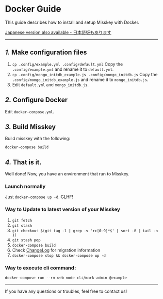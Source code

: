 Docker Guide
================================================================

This guide describes how to install and setup Misskey with Docker.

[Japanese version also available - 日本語版もあります](./docker.ja.md)

----------------------------------------------------------------

*1.* Make configuration files
----------------------------------------------------------------
1. `cp .config/example.yml .config/default.yml` Copy the `.config/example.yml` and rename it to `default.yml`.
2. `cp .config/mongo_initdb_example.js .config/mongo_initdb.js` Copy the `.config/mongo_initdb_example.js` and rename it to `mongo_initdb.js`.
2. Edit `default.yml` and `mongo_initdb.js`.

*2.* Configure Docker
----------------------------------------------------------------
Edit `docker-compose.yml`.

*3.* Build Misskey
----------------------------------------------------------------
Build misskey with the following:

`docker-compose build`

*4.* That is it.
----------------------------------------------------------------
Well done! Now, you have an environment that run to Misskey.

### Launch normally
Just `docker-compose up -d`. GLHF!

### Way to Update to latest version of your Misskey
1. `git fetch`
2. `git stash`
3. `git checkout $(git tag -l | grep -v 'rc[0-9]*$' | sort -V | tail -n 1)`
4. `git stash pop`
5. `docker-compose build`
6. Check [ChangeLog](../CHANGELOG.md) for migration information
7. `docker-compose stop && docker-compose up -d`

### Way to execute cli command:
`docker-compose run --rm web node cli/mark-admin @example`

----------------------------------------------------------------

If you have any questions or troubles, feel free to contact us!
